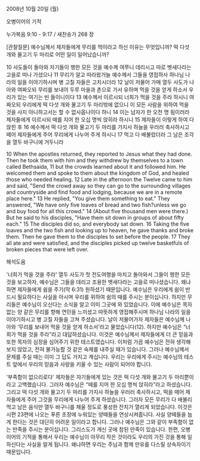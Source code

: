 2008년 10월 20일 (월)

오병이어의 기적



누가복음 9:10 - 9:17 / 새찬송가 268 장


[관찰질문]
예수님께서 제자들에게 무리를 먹이라고 하신 이유는 무엇입니까? 
떡 다섯 개와 물고기 두 마리로 어떤 일이 일어났습니까? 

10 사도들이 돌아와 자기들이 행한 모든 것을 예수께 여쭈니 데리시고 따로 벳새다라는 고을로 떠나 가셨으나 
11 무리가 알고 따라왔거늘 예수께서 그들을 영접하사 하나님 나라의 일을 이야기하시며 병 고칠 자들은 고치시더라 
12 날이 저물어 가매 열두 사도가 나아와 여짜오되 무리를 보내어 두루 마을과 촌으로 가서 유하며 먹을 것을 얻게 하소서 우리가 있는 여기는 빈 들이니이다 
13 예수께서 이르시되 너희가 먹을 것을 주라 하시니 여짜오되 우리에게 떡 다섯 개와 물고기 두 마리밖에 없으니 이 모든 사람을 위하여 먹을 것을 사지 아니하고서는 할 수 없사옵나이다 하니 
14 이는 남자가 한 오천 명 됨이러라 제자들에게 이르시되 떼를 지어 한 오십 명씩 앉히라 하시니 
15 제자들이 이렇게 하여 다 앉힌 후 
16 예수께서 떡 다섯 개와 물고기 두 마리를 가지사 하늘을 우러러 축사하시고 떼어 제자들에게 주어 무리에게 나누어 주게 하시니 
17 먹고 다 배불렀더라 그 남은 조각을 열두 바구니에 거두니라 

10 When the apostles returned, they reported to Jesus what they had done. Then he took them with him and they withdrew by themselves to a town called Bethsaida, 
11 but the crowds learned about it and followed him. He welcomed them and spoke to them about the kingdom of God, and healed those who needed healing. 
12 Late in the afternoon the Twelve came to him and said, "Send the crowd away so they can go to the surrounding villages and countryside and find food and lodging, because we are in a remote place here." 
13 He replied, "You give them something to eat." They answered, "We have only five loaves of bread and two fish?unless we go and buy food for all this crowd." 
14 (About five thousand men were there.) But he said to his disciples, "Have them sit down in groups of about fifty each." 
15 The disciples did so, and everybody sat down. 
16 Taking the five loaves and the two fish and looking up to heaven, he gave thanks and broke them. Then he gave them to the disciples to set before the people. 
17 They all ate and were satisfied, and the disciples picked up twelve basketfuls of broken pieces that were left over.

해석도움





'너희가 먹을 것을 주라'
 열두 사도가 첫 전도여행을 마치고 돌아와서 그들이 행한 모든 것을 보고하자, 예수님은 그들을 데리고 조용한 벳새다라는 고을로 떠나셨습니다. 왜냐하면 제자들에게 쉼을 주기(막 6:31) 원하셨기 때문입니다. 예수님은 우리에게 쉼이 반드시 필요하다는 사실을 아시며 우리를 위하여 쉼의 때를 주시는 분이십니다. 하지만 무리들은 예수님이 오신다는 소식을 알고 이미 그곳에 와 있었습니다. 이에 예수님은 목자 없는 양 같은 무리를 향해 연민을 느끼셨고 따뜻하게 영접해주시며 하나님 나라의 일을 이야기하시고 병 고칠 자들을 고쳐 주셨습니다. 날이 저물어가자 제자들은 예수님께 나아와 ‘무리를 보내어 먹을 것을 얻게 하소서’라고 물었습니다(12). 하지만 예수님은 “너희가 먹을 것을 주라”라고 대답하셨습니다. 이것은 예수님께서 제자들에게 더 큰 믿음과 또한 목자의 심정을 심어주기 위한 테스트였습니다. 이처럼 가끔 예수님은 전혀 생각해보지 않았고, 전혀 불가능할 것 같은 숙제를 내주실 때가 있습니다. 그러나 예수님께서 문제를 주실 때는 이미 그 답도 가지고 계십니다. 우리는 우리에게 주시는 예수님의 테스트 앞에서 우리의 믿음과 사랑을 키울 수 있는 사람이 되어야 합니다.      

'부족함이 없으리로다'
 제자들은 자기들에게 있는 것은 떡 다섯 개와 물고기 두 마리뿐이라고 고백했습니다. 그러자 예수님은 “떼를 지어 한 오십 명씩 앉히라”라고 하셨습니다. 그리고 떡 다섯 개와 물고기 두 마리를 가지사 하늘을 우러러 축사하시고, 떡을 떼어 제자들에게 주어 그것을 무리에게 나누어 주게 하셨습니다. 그러자 모든 무리가 다 배불리 먹고 남은 음식만 열두 바구니를 채울 정도로 풍성한 잔치가 열리게 되었습니다. 이것은 시편 23편에 나오는 푸른 초장에 누워있는 양떼들을 연상시켜줍니다. 사실 양떼들을 눕게 한다는 것은 대단히 어려운 일이라고 합니다. 그러나 예수님은 그와 같이 부족함이 없는 만족을 주시는 분이십니다. 그리스도가 계신 곳에 참된 만족이 있습니다. 한편, 오병이어의 기적을 통해서 우리는 예수님이 아무리 작은 것이라도 우리의 가진 것을 통해 일하신다는 사실을 알게 됩니다. 왜냐하면 우리는 주님과 함께 만유를 다스릴 상속자이기 때문입니다.